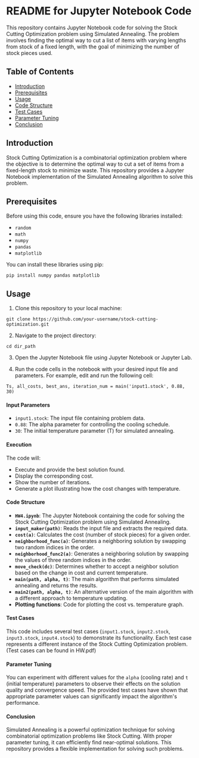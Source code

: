 # README for Jupyter Notebook Code

This repository contains Jupyter Notebook code for solving the Stock Cutting Optimization problem using Simulated Annealing. The problem involves finding the optimal way to cut a list of items with varying lengths from stock of a fixed length, with the goal of minimizing the number of stock pieces used.

## Table of Contents
- [Introduction](#introduction)
- [Prerequisites](#prerequisites)
- [Usage](#usage)
- [Code Structure](#code-structure)
- [Test Cases](#test-cases)
- [Parameter Tuning](#parameter-tuning)
- [Conclusion](#conclusion)

## Introduction
Stock Cutting Optimization is a combinatorial optimization problem where the objective is to determine the optimal way to cut a set of items from a fixed-length stock to minimize waste. This repository provides a Jupyter Notebook implementation of the Simulated Annealing algorithm to solve this problem.

## Prerequisites
Before using this code, ensure you have the following libraries installed:
- `random`
- `math`
- `numpy`
- `pandas`
- `matplotlib`

You can install these libraries using pip:
```
pip install numpy pandas matplotlib
```

## Usage
1. Clone this repository to your local machine:
```
git clone https://github.com/your-username/stock-cutting-optimization.git
```

2. Navigate to the project directory:
```
cd dir_path
```

3. Open the Jupyter Notebook file using Jupyter Notebook or Jupyter Lab.

4. Run the code cells in the notebook with your desired input file and parameters. For example, edit and run the following cell:
```
Ts, all_costs, best_ans, iteration_num = main('input1.stock', 0.88, 30)
```
#### Input Parameters
- `input1.stock`: The input file containing problem data.
- `0.88`: The alpha parameter for controlling the cooling schedule.
- `30`: The initial temperature parameter (T) for simulated annealing.

#### Execution
The code will:
- Execute and provide the best solution found.
- Display the corresponding cost.
- Show the number of iterations.
- Generate a plot illustrating how the cost changes with temperature.

#### Code Structure
- **`HW4.ipynb`**: The Jupyter Notebook containing the code for solving the Stock Cutting Optimization problem using Simulated Annealing.
- **`input_maker(path)`**: Reads the input file and extracts the required data.
- **`cost(a)`**: Calculates the cost (number of stock pieces) for a given order.
- **`neighborhood_func(a)`**: Generates a neighboring solution by swapping two random indices in the order.
- **`neighborhood_func2(a)`**: Generates a neighboring solution by swapping the values of three random indices in the order.
- **`move_check(dc)`**: Determines whether to accept a neighbor solution based on the change in cost and current temperature.
- **`main(path, alpha, t)`**: The main algorithm that performs simulated annealing and returns the results.
- **`main2(path, alpha, t)`**: An alternative version of the main algorithm with a different approach to temperature updating.
- **Plotting functions**: Code for plotting the cost vs. temperature graph.

#### Test Cases
This code includes several test cases (`input1.stock`, `input2.stock`, `input3.stock`, `input4.stock`) to demonstrate its functionality. Each test case represents a different instance of the Stock Cutting Optimization problem. (Test cases can be found in HW.pdf)

#### Parameter Tuning
You can experiment with different values for the `alpha` (cooling rate) and `t` (initial temperature) parameters to observe their effects on the solution quality and convergence speed. The provided test cases have shown that appropriate parameter values can significantly impact the algorithm's performance.

#### Conclusion
Simulated Annealing is a powerful optimization technique for solving combinatorial optimization problems like Stock Cutting. With proper parameter tuning, it can efficiently find near-optimal solutions. This repository provides a flexible implementation for solving such problems.

